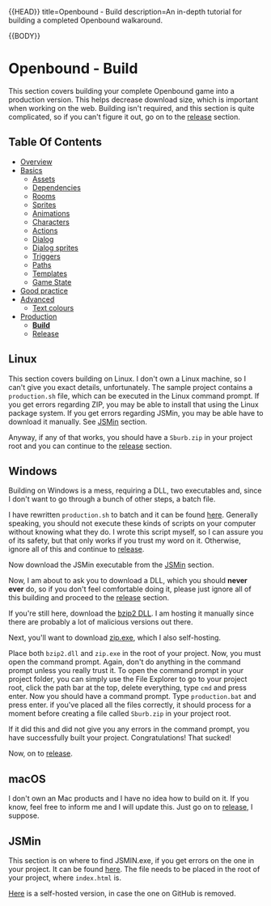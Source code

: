{{HEAD}}
title=Openbound - Build
description=An in-depth tutorial for building a completed Openbound walkaround.

{{BODY}}

# Openbound - Build

This section covers building your complete Openbound game into a production version. This helps decrease download size, which is important when working on the web. Building isn't required, and this section is quite complicated, so if you can't figure it out, go on to the [release](./openbound-release) section.

## Table Of Contents

-   [Overview](./openbound-overview)
-   [Basics](./openbound-basics)
    -   [Assets](./openbound-assets)
    -   [Dependencies](./openbound-dependencies)
    -   [Rooms](./openbound-rooms)
    -   [Sprites](./openbound-sprites)
    -   [Animations](./openbound-animations)
    -   [Characters](./openbound-characters)
    -   [Actions](./openbound-actions)
    -   [Dialog](./openbound-dialog)
    -   [Dialog sprites](./openbound-dialog-sprites)
    -   [Triggers](./openbound-triggers)
    -   [Paths](./openbound-paths)
    -   [Templates](./openbound-templates)
    -   [Game State](./openbound-gamestate)
-   [Good practice](./openbound-good-practice)
-   [Advanced](./openbound-advanced)
    -   [Text colours](./openbound-text-colours)
-   [Production](./openbound-production)
    -   [**Build**](./openbound-build)
    -   [Release](openbound-release)

## Linux

This section covers building on Linux. I don't own a Linux machine, so I can't give you exact details, unfortunately. The sample project contains a `production.sh` file, which can be executed in the Linux command prompt. If you get errors regarding ZIP, you may be able to install that using the Linux package system. If you get errors regarding JSMin, you may be able have to download it manually. See [JSMin](#jsmin) section.

Anyway, if any of that works, you should have a `Sburb.zip` in your project root and you can continue to the [release](./openbound-release) section.

## Windows

Building on Windows is a mess, requiring a DLL, two executables and, since I don't want to go through a bunch of other steps, a batch file.

I have rewritten `production.sh` to batch and it can be found [here](./downloads/production.bat). Generally speaking, you should not execute these kinds of scripts on your computer without knowing what they do. I wrote this script myself, so I can assure you of its safety, but that only works if you trust my word on it. Otherwise, ignore all of this and continue to [release](./openbound-release).

Now download the JSMin executable from the [JSMin](#jsmin) section.

Now, I am about to ask you to download a DLL, which you should **never ever** do, so if you don't feel comfortable doing it, please just ignore all of this building and proceed to the [release](./openbound-release) section.

If you're still here, download the [bzip2 DLL](./downloads/bzip2.dll). I am hosting it manually since there are probably a lot of malicious versions out there.

Next, you'll want to download [zip.exe](./downloads/zip.exe), which I also self-hosting.

Place both `bzip2.dll` and `zip.exe` in the root of your project. Now, you must open the command prompt. Again, don't do anything in the command prompt unless you really trust it. To open the command prompt in your project folder, you can simply use the File Explorer to go to your project root, click the path bar at the top, delete everything, type `cmd` and press enter. Now you should have a command prompt. Type `production.bat` and press enter. if you've placed all the files correctly, it should process for a moment before creating a file called `Sburb.zip` in your project root.

If it did this and did not give you any errors in the command prompt, you have successfully built your project. Congratulations! That sucked!

Now, on to [release](./openbound-release).

## macOS

I don't own an Mac products and I have no idea how to build on it. If you know, feel free to inform me and I will update this. Just go on to [release](./openbound-release), I suppose.

## JSMin

This section is on where to find JSMIN.exe, if you get errors on the one in your project. It can be found [here](https://github.com/douglascrockford/JSMin/raw/master/jsmin.exe). The file needs to be placed in the root of your project, where `index.html` is.

[Here](./downloads/jsmin.exe) is a self-hosted version, in case the one on GitHub is removed.
